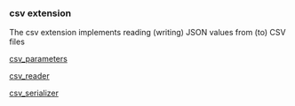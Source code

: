 ### csv extension

The csv extension implements reading (writing) JSON values from (to) CSV files

[csv_parameters](ref/csv/csv_parameters.md)

[csv_reader](csv_reader.md)

[csv_serializer](csv_serializer.md)


